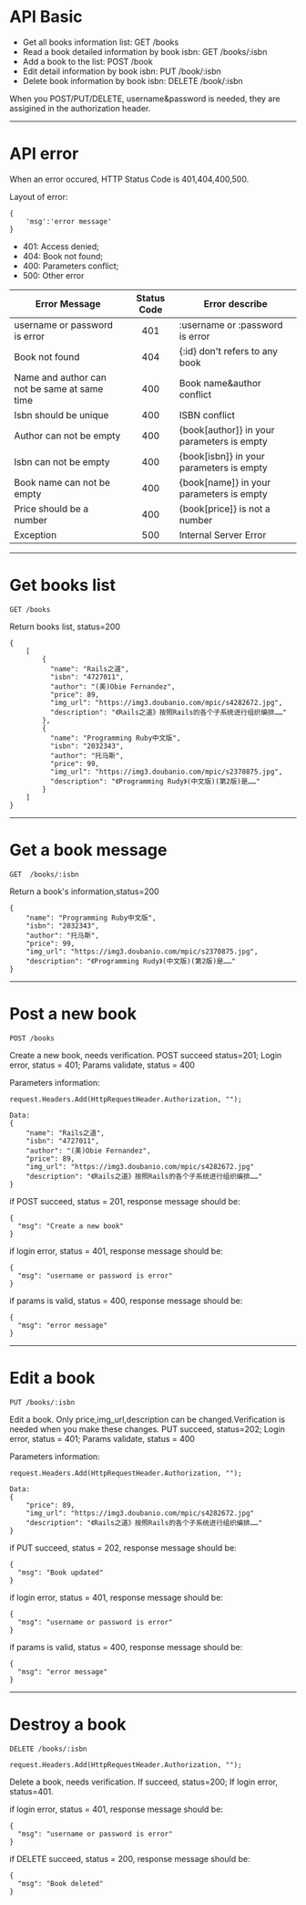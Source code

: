 # **API Basic**

* Get all books information list:                  GET       /books
* Read a book detailed information by book isbn:      GET       /books/:isbn
* Add a book to the list:                          POST      /book
* Edit detail information by book isbn:              PUT       /book/:isbn
* Delete book information by book isbn:              DELETE    /book/:isbn

When you POST/PUT/DELETE, username&password is needed, they are assigined in the authorization header.

***
# **API error**

When an error occured, HTTP Status Code is 401,404,400,500.

Layout of error:

```
{
    'msg':'error message'
}
```

* 401:  Access denied;
* 404:  Book not found;
* 400:  Parameters conflict;
* 500:  Other error


|Error Message                                |Status Code        |     Error describe
|---------------------------------------------|:-----------------:|--------------------------------------------
|username or password is error                |    401            | :username or :password is error
|Book not found                               |    404            | {:id} don't refers to any book
|Name and author can not be same at same time |    400            | Book name&author conflict
|Isbn should be unique                        |    400            | ISBN conflict
|Author can not be empty                      |    400            | {book[author]} in your parameters is empty
|Isbn can not be empty                        |    400            | {book[isbn]} in your parameters is empty
|Book name can not be empty                   |    400            | {book[name]} in your parameters is empty
|Price should be a number                     |    400            | {book[price]} is not a number
|Exception                                    |    500            | Internal Server Error

***
# **Get books list**

`GET /books`

Return books list, status=200

```
{
    [
        {
          "name": "Rails之道",
          "isbn": "4727011",
          "author": "(美)Obie Fernandez",
          "price": 89,
          "img_url": "https://img3.doubanio.com/mpic/s4282672.jpg",
          "description": "《Rails之道》按照Rails的各个子系统进行组织编排……"
        },
        {
          "name": "Programming Ruby中文版",
          "isbn": "2032343",
          "author": "托马斯",
          "price": 99,
          "img_url": "https://img3.doubanio.com/mpic/s2370875.jpg",
          "description": "《Programming Rudy》(中文版)(第2版)是……"
        }
    ]
}
```

***
# **Get a book message**

`GET  /books/:isbn`

Return a book's information,status=200

```
{
    "name": "Programming Ruby中文版",
    "isbn": "2032343",
    "author": "托马斯",
    "price": 99,
    "img_url": "https://img3.doubanio.com/mpic/s2370875.jpg",
    "description": "《Programming Rudy》(中文版)(第2版)是……"
}
```

***
# **Post a new book**

`POST /books`

Create a new book, needs verification.
POST succeed status=201; Login error, status = 401; Params validate, status = 400

Parameters information:

```
request.Headers.Add(HttpRequestHeader.Authorization, "");

Data:
{
    "name": "Rails之道",
    "isbn": "4727011",
    "author": "(美)Obie Fernandez",
    "price": 89,
    "img_url": "https://img3.doubanio.com/mpic/s4282672.jpg"
    "description": "《Rails之道》按照Rails的各个子系统进行组织编排……"
}
```

if POST succeed, status = 201, response message should be:
```
{
  "msg": "Create a new book"
}
```

if login error, status = 401, response message should be:
```
{
  "msg": "username or password is error"
}
```
if params is valid, status = 400, response message should be:
```
{
  "msg": "error message"
}
```


***
# **Edit a book**

`PUT /books/:isbn`

Edit a book. Only price,img_url,description can be changed.Verification is needed when you make these changes.
PUT succeed, status=202; Login error, status = 401; Params validate, status = 400

Parameters information:

```
request.Headers.Add(HttpRequestHeader.Authorization, "");

Data:
{
    "price": 89,
    "img_url": "https://img3.doubanio.com/mpic/s4282672.jpg"
    "description": "《Rails之道》按照Rails的各个子系统进行组织编排……"
}
```
if PUT succeed, status = 202, response message should be:
```
{
  "msg": "Book updated"
}
```
if login error, status = 401, response message should be:
```
{
  "msg": "username or password is error"
}
```
if params is valid, status = 400, response message should be:
```
{
  "msg": "error message"
}
```

***
# **Destroy a book**

`DELETE /books/:isbn`

`request.Headers.Add(HttpRequestHeader.Authorization, "");`

Delete a book, needs verification. If succeed, status=200; If login error, status=401.

if login error, status = 401, response message should be:
```
{
  "msg": "username or password is error"
}
```
if DELETE succeed, status = 200, response message should be:
```
{
  "msg": "Book deleted"
}
```













